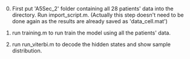 0. First put 'A5Sec_2' folder containing all 28 patients' data into the directory. Run import_script.m. (Actually this step doesn't need to be done again as the results are already saved as 'data_cell.mat')

1. run training.m to run train the model using all the patients' data.

2. run run_viterbi.m to decode the hidden states and show sample distribution.
